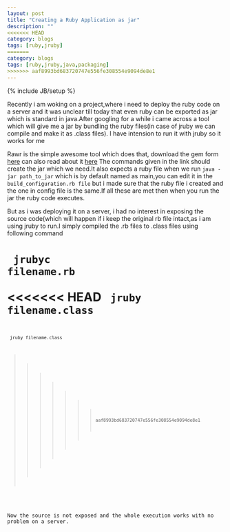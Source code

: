 ```yaml
---
layout: post
title: "Creating a Ruby Application as jar"
description: ""
<<<<<<< HEAD
category: blogs
tags: [ruby,jruby]
=======
category: blogs 
tags: [ruby,jruby,java,packaging]
>>>>>>> aaf8993bd683720747e556fe308554e9094de8e1
---
```

{% include JB/setup %}

Recently i am woking on a project,where i need to deploy the ruby code on a server and it was unclear till today
that even ruby can be exported as jar which is standard in java.After googling for a while i came across a tool
which will give me a jar by bundling the ruby files(in case of jruby we can compile and make it as .class files).
I have intension to run it with jruby so it works for me

Rawr is the simple awesome tool which does that, download the gem form [here](https://github.com/rawr/rawr)
can also read about it [here](http://rawr.rubyforge.org/) The commands given in the link should create the 
jar which we need.It also expects a ruby file when we run <code>java -jar path_to_jar</code> which is by default named 
as main,you can edit it in the <code>build_configuration.rb file</code> but i made sure that the ruby file i created
and the one in config file is the same.If all these are met then when you run the jar the ruby code executes.

But as i was deploying it on a server, i had no interest in exposing the source code(which will happen if i keep the
original rb file intact,as i am using jruby to run.I simply compiled the .rb files to .class files using following command

<code> jrubyc filename.rb   
</code>
<<<<<<< HEAD
<code>
       jruby filename.class   
=======
<code> jruby filename.class   
>>>>>>> aaf8993bd683720747e556fe308554e9094de8e1

</code>

Now the source is not exposed and the whole execution works with no problem on a server.
